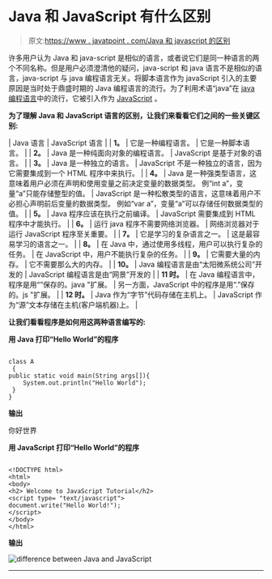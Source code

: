 # Java 和 JavaScript 有什么区别

> 原文:[https://www . javatpoint . com/Java 和 javascript 的区别](https://www.javatpoint.com/difference-between-java-and-javascript)

许多用户认为 Java 和 java-script 是相似的语言，或者说它们是同一种语言的两个不同名称。但是用户必须澄清他的疑问，java-script 和 java 语言不是相似的语言，java-script 与 java 编程语言无关。将脚本语言作为 javaScript 引入的主要原因是当时处于鼎盛时期的 Java 编程语言的流行。为了利用术语“java”在 [java 编程语言](https://www.javatpoint.com/java-tutorial)中的流行，它被引入作为 [JavaScript](https://www.javatpoint.com/javascript-tutorial) 。

**为了理解 Java 和 JavaScript 语言的区别，让我们来看看它们之间的一些关键区别:**

| Java 语言 | JavaScript 语言 |
| **1。** | 它是一种编程语言。 | 它是一种脚本语言。 |
| **2。** | Java 是一种纯面向对象的编程语言。 | JavaScript 是基于对象的语言。 |
| **3。** | Java 是一种独立的语言。 | JavaScript 不是一种独立的语言，因为它需要集成到一个 HTML 程序中来执行。 |
| **4。** | Java 是一种强类型语言，这意味着用户必须在声明和使用变量之前决定变量的数据类型。
例“int a”，变量“a”只能存储整型的值。 | JavaScript 是一种松散类型的语言，这意味着用户不必担心声明前后变量的数据类型。
例如“var a”，变量“a”可以存储任何数据类型的值。 |
| **5。** | Java 程序应该在执行之前编译。 | JavaScript 需要集成到 HTML 程序中才能执行。 |
| **6。** | 运行 java 程序不需要网络浏览器。 | 网络浏览器对于运行 JavaScript 程序至关重要。 |
| **7。** | 它是学习的复杂语言之一。 | 这是最容易学习的语言之一。 |
| **8。** | 在 Java 中，通过使用多线程，用户可以执行复杂的任务。 | 在 JavaScript 中，用户不能执行复杂的任务。 |
| **9。** | 它需要大量的内存。 | 它不需要那么大的内存。 |
| **10。** | Java 编程语言是由“太阳微系统公司”开发的 | JavaScript 编程语言是由“网景”开发的 |
| **11 时。** | 在 Java 编程语言中，程序是用“”保存的。java "扩展。 | 另一方面，JavaScript 中的程序是用“.”保存的。js "扩展。 |
| **12 时。** | Java 作为“字节”代码存储在主机上。 | JavaScript 作为“源”文本存储在主机(客户端机器)上。 |

**让我们看看程序是如何用这两种语言编写的:**

**用 Java 打印“Hello World”的程序**

```

class A
 { 
public static void main(String args[]){ 
    System.out.println("Hello World"); 
 } 
}

```

**输出**

你好世界

**用 JavaScript 打印“Hello World”的程序**

```

<!DOCTYPE html>
<html>
<body>
<h2> Welcome to JavaScript Tutorial</h2>
<script type= "text/javascript">
document.write("Hello World!");  
</script>
</body>
</html>

```

**输出**

![difference between Java and JavaScript](../Images/ca75e4e81d50b3be179939c65496684a.png)

* * *